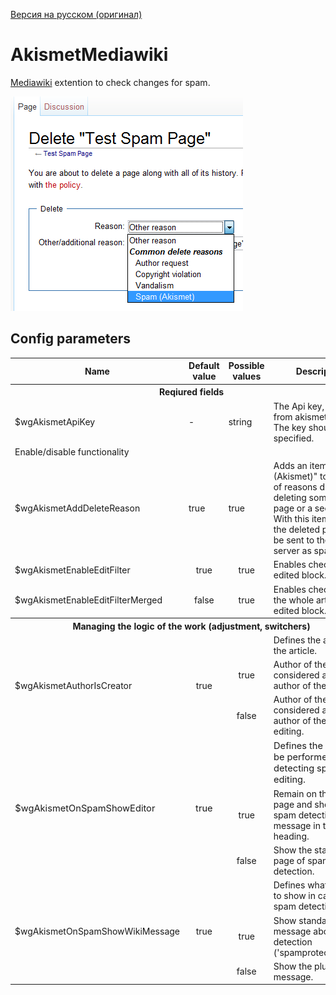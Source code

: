 [Версия на русском (оригинал)](README.ru.md)

# AkismetMediawiki
[Mediawiki](https://www.mediawiki.org/wiki/MediaWiki) extention to check changes for spam.

![AkismetMediawiki](screenshots/Delete.png)


## Config parameters

<table>
    <tbody>
        <tr style="text-align: center;">
            <th>Name</th>
            <th>Default value</th>
            <th>Possible values</th>
            <th>Description</th>
        </tr>
        <tr>
            <th colspan="4">Reqiured fields</th>
        </tr>
        <tr>
            <td>$wgAkismetApiKey</td>
            <td>-</td>
            <td>string</td>
            <td>The Api key, received from akismet.com. The key should be specified.</td>
        </tr>
        <tr>
            <td colspan="4">Enable/disable functionality</td>
        </tr>
        <tr>
            <td>$wgAkismetAddDeleteReason</td>
            <td>true</td>
            <td>true</td>
            <td style="vertical-align: bottom;">Adds an item "Spam (Akismet)" to the  list of reasons during deleting something (a page or a section). With this  item chosen, the deleted page will be sent to the Akismet server as spam.</td>
        </tr>
        <tr>
            <td>$wgAkismetEnableEditFilter</td>
            <td style="text-align: center;">true</td>
            <td style="text-align: center;">true</td>
            <td style="vertical-align: bottom;">Enables checking just edited block.</td>
        </tr>
        <tr>
            <td>$wgAkismetEnableEditFilterMerged</td>
            <td style="text-align: center;">false</td>
            <td style="text-align: center;">true</td>
            <td style="vertical-align: bottom;">Enables checking of the whole article with edited block.</td>
        </tr>
        <tr>
            <th colspan="4">Managing the logic of the work (adjustment, switchers)</th>
        </tr>
        <tr>
            <td rowspan="3">$wgAkismetAuthorIsCreator</td>
            <td rowspan="3" style="text-align: center;">true</td>
            <td style="text-align: center;">&nbsp;</td>
            <td style="vertical-align: bottom;">Defines the author of the article.</td>
        </tr>
        <tr>
            <td style="text-align: center;">true</td>
            <td style="vertical-align: bottom;">Author of the article is considered  as the author of the page.</td>
        </tr>
        <tr>
            <td style="text-align: center;">false</td>
            <td style="vertical-align: bottom;">Author of the article is considered  as the author of the last editing.</td>
        </tr>
        <tr style="font-size:11pt">
            <td rowspan="3">$wgAkismetOnSpamShowEditor</td>
            <td rowspan="3" style="text-align: center;">true</td>
            <td style="text-align: center;">&nbsp;</td>
            <td style="vertical-align: bottom;">Defines the actions to be performed when detecting spam in editing.</td>
        </tr>
        <tr>
            <td style="text-align: center;">true</td>
            <td style="vertical-align: bottom;">Remain on the editing page and show the spam detection message in the heading.</td>
        </tr>
        <tr>
            <td style="text-align: center;">false</td>
            <td style="vertical-align: bottom;">Show the standard page of spam detection.</td>
        </tr>
        <tr>
            <td rowspan="3">$wgAkismetOnSpamShowWikiMessage</td>
            <td rowspan="3" style="text-align: center;">true</td>
            <td style="text-align: center;">&nbsp;</td>
            <td style="vertical-align: bottom;">Defines what message to show in case of spam detection.</td>
        </tr>
        <tr>
            <td style="text-align: center;">true</td>
            <td style="vertical-align: bottom;">Show standard message about spam detection ('spamprotectiontext').</td>
        </tr>
        <tr>
            <td style="text-align: center;">false</td>
            <td style="vertical-align: bottom;">Show the plugin message.</td>
        </tr>
    </tbody>
</table>
